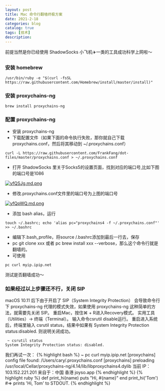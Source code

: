 ```yaml
---
layout: post
title: Mac 命令行翻墙终极方案
date: 2021-2-18
categories: blog
catalog: true
tags: [技术]
description: 
---
```

前提当然是你已经使用 ShadowSocks 小飞机✈️一类的工具成功科学上网啦～
### 安装 homebrew
```
/usr/bin/ruby -e "$(curl -fsSL https://raw.githubusercontent.com/Homebrew/install/master/install)"
```
### 安装 proxychains-ng
```
brew install proxychains-ng
```

### 配置 proxychains-ng
* 安装 proxychains-ng
* 下载配置文件（如果下面的命令执行失败，那你就自己下载proxychains.conf，然后将其移动到 ~/.proxychains.conf）
```
curl -L https://raw.githubusercontent.com/FrankFang/dot-files/master/proxychains.conf > ~/.proxychains.conf
```
* 打开 ShadowSocks 里关于Socks5的设置页面，找到对应的端口号,比如下图的端口号是1086

[![yfQSJg.md.png](https://s3.ax1x.com/2021/02/19/yfQSJg.md.png)](https://imgchr.com/i/yfQSJg)

* 修改.proxychains.conf文件里的端口号为上图的端口号

[![yfQpWQ.md.png](https://s3.ax1x.com/2021/02/19/yfQpWQ.md.png)](https://imgchr.com/i/yfQpWQ)

* 添加 bash alias，运行
```
touch ~/.bashrc; echo 'alias pc="proxychains4 -f ~/.proxychains.conf"' >> ~/.bashrc
```
* 编辑下.bash_profile，将source /.bashrc添加到最后一行去，保存
* pc git clone xxx 或者 pc brew install xxx --verbose，那么这个命令行就是翻墙的。
* 可使用
```
pc curl myip.ipip.net
```
测试是否翻墙成功～

### 如果经过以上步骤还不行，关闭 SIP
macOS 10.11 后下由于开启了 SIP（System Integrity Protection） 会导致命令行下 proxychains-ng 代理的模式失效，如果使用 proxychains-ng 这种简单的方法，就需要先关闭 SIP。
重启Mac，按住⌘ + R进入Recovery模式。 实用工具（Utilities）-> 终端（Terminal）。 输入命令csrutil disable运行。 重启进入系统后，终端里输入 csrutil status，结果中如果有 System Integrity Protection status:disabled. 则说明关闭成功。
```
 ~ csrutil status
System Integrity Protection status: disabled.
```
我们再试一次：
{% highlight bash %}
 ~  pc curl myip.ipip.net
[proxychains] config file found: /Users/cary/.proxychains.conf
[proxychains] preloading /usr/local/Cellar/proxychains-ng/4.14/lib/libproxychains4.dylib
当前 IP：103.152.221.201  来自于：中国 香港   joyso.app
{% endhighlight %}
{% highlight ruby %}
def print_hi(name)
  puts "Hi, #{name}"
end
print_hi('Tom')
#=> prints 'Hi, Tom' to STDOUT.
{% endhighlight %}